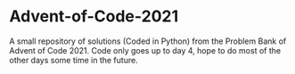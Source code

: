 # Advent-of-Code-2021
A small repository of solutions (Coded in Python) from the Problem Bank of Advent of Code 2021.
Code only goes up to day 4, hope to do most of the other days some time in the future.
